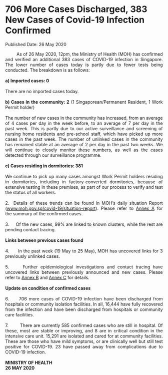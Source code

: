 <html>
    <meta http-equiv="Content-Type" content="text/html; charset=utf-8"/>
    <meta charset="utf-8"/>
    <title>706 More Cases Discharged, 383 New Cases of Covid-19 Infection Confirmed</title>
    <body><h1>706 More Cases Discharged, 383 New Cases of Covid-19 Infection Confirmed</h1>
    <p>Published Date: 26 May 2020</p> <p style="text-align: justify;">&nbsp; &nbsp; &nbsp; &nbsp; &nbsp;As of 26 May 2020, 12pm, the Ministry of Health (MOH) has confirmed and verified an additional 383 cases of COVID-19 infection in Singapore. The lower number of cases today is partly due to fewer tests being conducted. The breakdown is as follows:&nbsp;<br><br><strong>a) Imported cases: 0<br></strong><br>There are no imported cases today.&nbsp;<br><br><strong>b) Cases in the community: 2</strong> (1 Singaporean/Permanent Resident, 1 Work Permit holder)<br><br>The number of new cases in the community has increased, from an average of 4 cases per day in the week before, to an average of 7 per day in the past week. This is partly due to our active surveillance and screening of nursing home residents and pre-school staff, which have picked up more cases in the past week. The number of unlinked cases in the community has remained stable at an average of 2 per day in the past two weeks. We will continue to closely monitor these numbers, as well as the cases detected through our surveillance programme.<br><br><strong>c) Cases residing in dormitories: 381</strong><br><br>We continue to pick up many cases amongst Work Permit holders residing in dormitories, including in factory-converted dormitories, because of extensive testing in these premises, as part of our process to verify and test the status of all workers.&nbsp;<br><br>2.&nbsp; Details of these trends can be found in MOH’s daily situation Report (<a href="http://www.moh.gov.sg/covid-19/situation-report" title="" class="" target="">www.moh.gov.sg/covid-19/situation-report</a>). Please refer to <a href="/docs/librariesprovider5/default-document-library/annex-addaf8f8fde5b476ca3f91d6f1c972b09.pdf?sfvrsn=112a3c01_0" title="Annex A">Annex A</a>&nbsp;for the summary of the confirmed cases.&nbsp;<br><br>3.&nbsp; &nbsp; &nbsp;Of the new cases, 99% are linked to known clusters, while the rest are pending contact tracing.&nbsp;<br><br><strong>Links between previous cases found<br></strong><br>4.&nbsp; &nbsp; &nbsp; In the past week (19 May to 25 May), MOH has uncovered links for 3 previously unlinked cases.&nbsp;<br><br>5.&nbsp; &nbsp; &nbsp;Further epidemiological investigations and contact tracing have uncovered links between previously announced and new cases. Please refer to <a href="/docs/librariesprovider5/default-document-library/annex-ba67c2457365841efa791f841a0807e01.pdf?sfvrsn=8a66dc0e_0" title="Annex B">Annex B</a>&nbsp;and <a href="/docs/librariesprovider5/default-document-library/annex-c37c6cf61082641b398f77092a73f6820.pdf?sfvrsn=d89a6495_0" title="Annex C">Annex C</a>&nbsp;for details.<br><br><strong>Update on condition of confirmed cases<br></strong><br>6.&nbsp; &nbsp; &nbsp;706 more cases of COVID-19 infection have been discharged from hospitals or community isolation facilities. In all, 16,444 have fully recovered from the infection and have been discharged from hospitals or community care facilities.&nbsp;<br><br>7.&nbsp; &nbsp; &nbsp; &nbsp; There are currently 585 confirmed cases who are still in hospital. Of these, most are stable or improving, and 8 are in critical condition in the intensive care unit. 15,291 are isolated and cared for at community facilities. These are those who have mild symptoms, or are clinically well but still test positive for COVID-19. 23 have passed away from complications due to COVID-19 infection.&nbsp;<br><br><strong>MINISTRY OF HEALTH<br>26 MAY 2020</strong></p></body>
</html>
